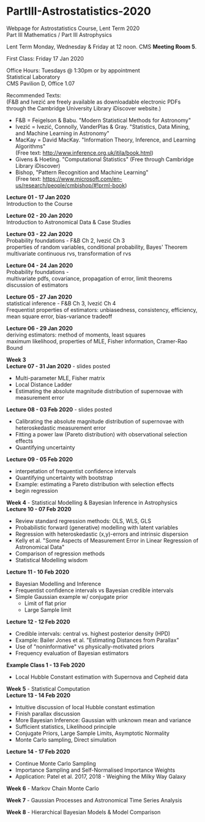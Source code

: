 # PartIII-Astrostatistics-2020
Webpage for Astrostatistics Course, Lent Term 2020  
Part III Mathematics / Part III Astrophysics

Lent Term
Monday, Wednesday & Friday at 12 noon. CMS **Meeting Room 5**.

First Class: Friday 17 Jan 2020

Office Hours: Tuesdays @ 1:30pm or by appointment  
Statistical Laboratory  
CMS Pavilion D, Office 1.07  

Recommended Texts:  
(F&B and Ivezić are freely available as downloadable electronic PDFs through the Cambridge University Library iDiscover website.)

* F&B = Feigelson & Babu. "Modern Statistical Methods for Astronomy"  
* Ivezić = Ivezić, Connolly, VanderPlas & Gray. "Statistics, Data Mining, and Machine Learning in Astronomy"  
* MacKay = David MacKay. "Information Theory, Inference, and Learning Algorithms"  
(Free text: http://www.inference.org.uk/itila/book.html)  
* Givens & Hoeting. "Computational Statistics" (Free through Cambridge Library iDiscover)  
* Bishop, "Pattern Recognition and Machine Learning"  
(Free text: https://www.microsoft.com/en-us/research/people/cmbishop/#!prml-book)  

**Lecture 01 - 17 Jan 2020**  
Introduction to the Course

**Lecture 02 - 20 Jan 2020**  
Introduction to Astronomical Data & Case Studies  

**Lecture 03 - 22 Jan 2020**  
Probability foundations - F&B Ch 2, Ivezić Ch 3  
properties of random variables, conditional probability, Bayes' Theorem  
multivariate continuous rvs, transformation of rvs  

**Lecture 04 - 24 Jan 2020**  
Probability foundations -  
multivariate pdfs, covariance, propagation of error, limit theorems  
discussion of estimators  

**Lecture 05 - 27 Jan 2020**  
statistical inference - F&B Ch 3, Ivezić Ch 4  
Frequentist properties of estimators: unbiasedness, consistency, efficiency,  
mean square error, bias-variance tradeoff  

**Lecture 06 - 29 Jan 2020**  
deriving estimators: method of moments, least squares  
maximum likelihood, properties of MLE, Fisher information, Cramer-Rao Bound  

**Week 3**  
**Lecture 07 - 31 Jan 2020** - slides posted  
* Multi-parameter MLE, Fisher matrix
* Local Distance Ladder  
* Estimating the absolute magnitude distribution of supernovae with measurement error  

**Lecture 08 - 03 Feb 2020** - slides posted  
* Calibrating the absolute magnitude distribution of supernovae with heteroskedastic measurement error 
* Fitting a power law (Pareto distribution) with observational selection effects
* Quantifying uncertainty

**Lecture 09 - 05 Feb 2020**  
* interpetation of frequentist confidence intervals
* Quantifying uncertainty with bootstrap
* Example: estimating a Pareto distribution with selection effects  
* begin regression  

**Week 4** - Statistical Modelling & Bayesian Inference in Astrophysics  
**Lecture 10 - 07 Feb 2020**
* Review standard regression methods: OLS, WLS, GLS
* Probabilistic forward (generative) modelling with latent variables
* Regression with heteroskedastic (x,y)-errors and intrinsic dispersion
* Kelly et al. "Some Aspects of Measurement Error in Linear Regression of Astronomical Data"  
* Comparison of regression methods
* Statistical Modelling wisdom

**Lecture 11 - 10 Feb 2020**  
* Bayesian Modelling and Inference
* Frequentist confidence intervals vs Bayesian credible intervals
* Simple Gaussian example w/ conjugate prior  
  - Limit of flat prior
  - Large Sample limit  

**Lecture 12 - 12 Feb 2020**  
* Credible intervals: central vs. highest posterior density (HPD)
* Example: Bailer Jones et al. "Estimating Distances from Parallax"
* Use of "noninformative" vs physically-motivated priors  
* Frequency evaluation of Bayesian estimators  

**Example Class 1 - 13 Feb 2020**  
* Local Hubble Constant estimation with Supernova and Cepheid data  

**Week 5** - Statistical Computation  
**Lecture 13 - 14 Feb 2020**  
* Intuitive discussion of local Hubble constant estimation  
* Finish parallax discussion
* More Bayesian Inference: Gaussian with unknown mean and variance  
* Sufficient statistics, Likelihood principle  
* Conjugate Priors, Large Sample Limits, Asymptotic Normality  
* Monte Carlo sampling, Direct simulation  

**Lecture 14 - 17 Feb 2020**
* Continue Monte Carlo Sampling  
* Importance Sampling and Self-Normalised Importance Weights  
* Application: Patel et al. 2017, 2018 - Weighing the Milky Way Galaxy  

**Week 6** - Markov Chain Monte Carlo  

**Week 7** - Gaussian Processes and Astronomical Time Series Analysis  

**Week 8** - Hierarchical Bayesian Models & Model Comparison  
